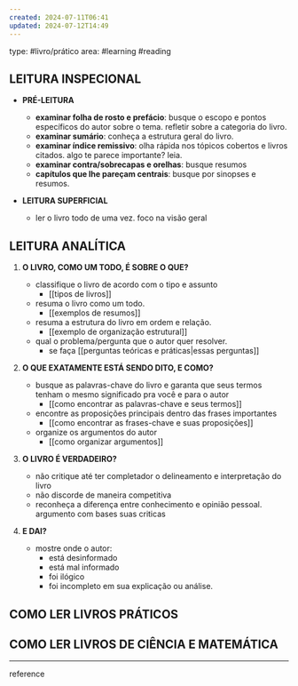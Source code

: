 ```yaml
---
created: 2024-07-11T06:41
updated: 2024-07-12T14:49
---
```

type: #livro/prático
area: #learning #reading

## LEITURA INSPECIONAL
- **PRÉ-LEITURA**
	- **examinar folha de rosto e prefácio**: busque o escopo e pontos específicos do autor sobre o tema. refletir sobre a categoria do livro.
	- **examinar sumário**: conheça a estrutura geral do livro.
	- **examinar índice remissivo**: olha rápida nos tópicos cobertos e livros citados. algo te parece importante? leia.
	- **examinar contra/sobrecapas e orelhas**: busque resumos
	- **capítulos que lhe pareçam centrais**: busque por sinopses e resumos.

- **LEITURA SUPERFICIAL**
	- ler o livro todo de uma vez. foco na visão geral

## LEITURA ANALÍTICA
1. **O LIVRO, COMO UM TODO, É SOBRE O QUE?**
	- classifique o livro de acordo com o tipo e assunto
		- [[tipos de livros]]
	- resuma o livro como um todo. 
		- [[exemplos de resumos]]
	- resuma a estrutura do livro em ordem e relação.
		- [[exemplo de organização estrutural]]
	- qual o problema/pergunta que o autor quer resolver.
		- se faça [[perguntas teóricas e práticas|essas perguntas]]

2. **O QUE EXATAMENTE ESTÁ SENDO DITO, E COMO?**
	- busque as palavras-chave do livro e garanta que seus termos tenham o mesmo significado pra você e para o autor
		- [[como encontrar as palavras-chave e seus termos]]
	- encontre as proposições principais dentro das frases importantes
		- [[como encontrar as frases-chave e suas proposições]]
	- organize os argumentos do autor 
		- [[como organizar argumentos]]

3. **O LIVRO É VERDADEIRO?**
	- não critique até ter completador o delineamento e interpretação do livro
	- não discorde de maneira competitiva
	- reconheça a diferença entre conhecimento e opinião pessoal. argumento com bases suas criticas
	
4. **E DAI?**
	- mostre onde o autor:
		- está desinformado
		- está mal informado
		- foi ilógico
		- foi incompleto em sua explicação ou análise.

## COMO LER LIVROS PRÁTICOS

## COMO LER LIVROS DE CIÊNCIA E MATEMÁTICA

---
reference